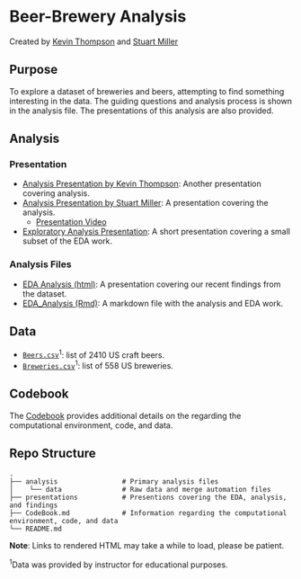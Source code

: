 # Beer-Brewery Analysis

Created by [Kevin Thompson](https://github.com/KThompson0308) and [Stuart Miller](https://github.com/sjmiller8182)

## Purpose

To explore a dataset of breweries and beers, attempting to find something interesting in the data. The guiding questions and analysis process is shown in the analysis file. The presentations of this analysis are also provided.

## Analysis 

### Presentation

* [Analysis Presentation by Kevin Thompson](https://github.com/KThompson0308/beeranalysis/blob/master/presentations/Thompson_Kevin_Presentation.pptx): Another presentation covering analysis.
* [Analysis Presentation by Stuart Miller](https://github.com/KThompson0308/beeranalysis/blob/master/presentations/Analysis_Presentation_Stuart_Miller.pdf): A presentation covering the analysis.
  * [Presentation Video](https://youtu.be/E9f5CHflCzM)
* [Exploratory Analysis Presentation](http://htmlpreview.github.io/?https://github.com/KThompson0308/beeranalysis/blob/master/presentations/eda_presentation.html): A short presentation covering a small subset of the EDA work.

### Analysis Files

* [EDA Analysis (html)](http://htmlpreview.github.io/?https://github.com/KThompson0308/beeranalysis/blob/master/analysis/eda_analysis.html): A presentation covering our recent findings from the dataset. 
* [EDA_Analysis (Rmd)](https://github.com/KThompson0308/beeranalysis/blob/master/analysis/eda_analysis.Rmd): A markdown file with the analysis and EDA work.

## Data

* [`Beers.csv`](https://github.com/KThompson0308/beeranalysis/blob/master/analysis/data/Beers.csv)<sup>1</sup>: list of 2410 US craft beers.
* [`Breweries.csv`](https://github.com/KThompson0308/beeranalysis/blob/master/analysis/data/Breweries.csv)<sup>1</sup>: list of 558 US breweries.

## Codebook

The [Codebook](https://github.com/KThompson0308/beeranalysis/blob/master/CodeBook.md) provides additional details on the regarding the computational environment, code, and data.

## Repo Structure
    .
    ├── analysis                # Primary analysis files
    │    └── data               # Raw data and merge automation files
    ├── presentations           # Presentions covering the EDA, analysis, and findings
    ├── CodeBook.md             # Information regarding the computational environment, code, and data
    └── README.md

**Note**: Links to rendered HTML may take a while to load, please be patient.

<sup>1</sup>Data was provided by instructor for educational purposes.
